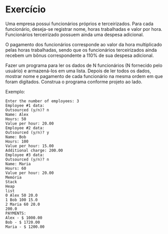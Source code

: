 # Exercício

Uma empresa possui funcionários próprios e terceirizados.
Para cada funcionário, deseja-se registrar nome, horas trabalhadas e valor por hora. Funcionários terceirizado
possuem ainda uma despesa adicional.

O pagamento dos funcionários corresponde ao valor da hora multiplicado pelas horas trabalhadas, sendo que os
funcionários terceirizados ainda recebem um bônus correspondente a 110% de sua despesa adicional.

Fazer um programa para ler os dados de N funcionários (N fornecido pelo usuário) e armazená-los em uma lista. Depois
de ler todos os dados, mostrar nome e pagamento de cada funcionário na mesma ordem em que foram digitados.
Construa o programa conforme projeto ao lado.

Exemplo:

```
Enter the number of employees: 3
Employee #1 data:
Outsourced (y/n)? n
Name: Alex
Hours: 50
Value per hour: 20.00
Employee #2 data:
Outsourced (y/n)? y
Name: Bob
Hours: 100
Value per hour: 15.00
Additional charge: 200.00
Employee #3 data:
Outsourced (y/n)? n
Name: Maria
Hours: 60
Value per hour: 20.00
Memória
Stack
Heap
list
0 Alex 50 20.0
1 Bob 100 15.0
2 Maria 60 20.0
200.0
PAYMENTS:
Alex - $ 1000.00
Bob - $ 1720.00
Maria - $ 1200.00
```